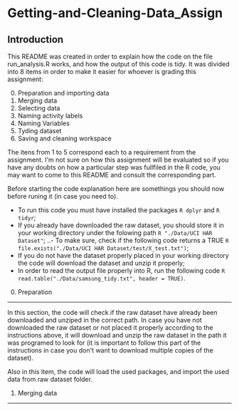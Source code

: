 Getting-and-Cleaning-Data_Assign
================================

Introduction
------------

This README was created in order to explain how the code on the file run_analysis.R works, and how the output of this code is tidy. It was divided into 8 items in order to make it easier for whoever is grading this assignment:

0. Preparation and importing data
1. Merging data
2. Selecting data
3. Naming activity labels
4. Naming Variables
5. Tyding dataset
6. Saving and cleaning workspace

The itens from 1 to 5 correspond each to a requirement from the assignment. I'm not sure on how this assignment will be evaluated so if you have any doubts on how a particular step was fullfiled in the R code, you may want to come to this README and consult the corresponding part.

Before starting the code explanation here are somethings you should now before runing it (in case you need to).
- To run this code you must have installed the packages ```R dplyr``` and ```R tidyr```;
- If you already have downloaded the raw dataset, you should store it in your working directory under the folowing path ```R "./Data/UCI HAR Dataset"```;
..- To make sure, check if the following code returns a TRUE ```R file.exists("./Data/UCI HAR Dataset/test/X_test.txt")```;
- If you do not have the dataset properly placed in your working directory the code will download the dataset and unzip it properly;
- In order to read the output file properly into R, run the following code ```R read.table("./Data/samsung_tidy.txt", header = TRUE)```.

0. Preparation
--------------

In this section, the code will check if the raw dataset have already been downloaded and unziped in the correct path. In case you have not downloaded the raw dataset or not placed it properly according to the instructions above, it will download and unzip the raw dataset in the path it was programed to look for (it is important to follow this part of the instructions in case you don't want to download multiple copies of the dataset).

Also in this item, the code will load the used packages, and import the used data from raw dataset folder.

1. Merging data
---------------

